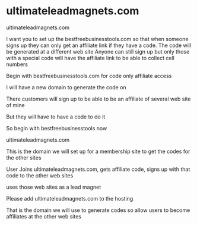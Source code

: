 # ultimateleadmagnets.com
ultimateleadmagnets.com

I want you to set up the bestfreebusinesstools.com so that when someone signs up they can only get an affiliate link if they have a code. The code will be generated at a different web site
Anyone can still sign up but only those with a special code will have the affiliate link to be able to collect cell numbers

Begin with bestfreebusinesstools.com for code only affiliate access

I will have a new domain to generate the code on

There customers will sign up to be able to be an affiliate of several web site of mine

But they will have to have a code to do it

So begin with bestfreebusinesstools now

ultimateleadmagnets.com

This is the domain we will set up for a membership site to get the codes for the other sites

User Joins ultimateleadmagnets.com, gets affiliate code, signs up with that code to the other web sites

uses those web sites as a lead magnet

Please add  ultimateleadmagnets.com  to the hosting

That is the domain we will use to generate codes so allow users to become affiliates at the other web sites
